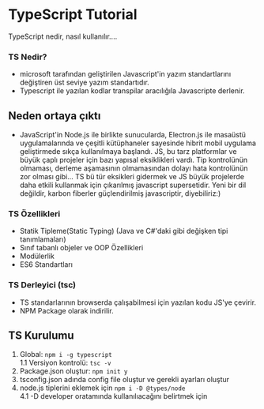 # TypeScript Tutorial

TypeScript nedir, nasıl kullanılır....

### TS Nedir?

- microsoft tarafından geliştirilen Javascript'in yazım standartlarını değiştiren üst seviye yazım standartıdır.
- Typescript ile yazılan kodlar transpilar aracılığıla Javascripte derlenir.

## Neden ortaya çıktı

- JavaScript'in Node.js ile birlikte sunucularda, Electron.js ile masaüstü uygulamalarında ve çeşitli kütüphaneler sayesinde hibrit mobil uygulama geliştirmede sıkça kullanılmaya başlandı. JS, bu tarz platformlar ve büyük çaplı projeler için bazı yapısal eksiklikleri vardı. Tip kontrolünün olmaması, derleme aşamasının olmamasından dolayı hata kontrolünün zor olması gibi... TS bü tür eksikleri gidermek ve JS büyük projelerde daha etkili kullanmak için çıkarılmış javascript supersetidir. Yeni bir dil değildir, karbon fiberler güçlendirilmiş javascriptir, diyebiliriz:)

### TS Özellikleri

- Statik Tipleme(Static Typing) (Java ve C#'daki gibi değişken tipi tanımlamaları)
- Sınıf tabanlı objeler ve OOP Özellikleri
- Modülerlik
- ES6 Standartları

### TS Derleyici (tsc)

- TS standarlarının browserda çalışabilmesi için yazılan kodu JS'ye çevirir.
- NPM Package olarak indirilir.

## TS Kurulumu

1. Global: <code>npm i -g typescript</code> <br>
   1.1 Versiyon kontrolü: <code>tsc -v</code>
2. Package.json oluştur: <code>npm init y</code>
3. tsconfig.json adında config file oluştur ve gerekli ayarları oluştur
4. node.js tiplerini eklemek için <code>npm i -D @types/node</code> <br>
   4.1 -D developer oratamında kullanılıacağını belirtmek için
